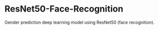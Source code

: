 # ResNet50-Face-Recognition
Gender prediction deep learning model using ResNet50 (face recognition).
